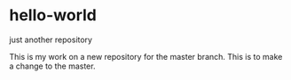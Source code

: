 # hello-world
just another repository

This is my work on a new repository for the master branch. This is to make a change to the master. 
